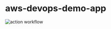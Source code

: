 # aws-devops-demo-app

![action workflow](https://github.com/myliyifei/aws-devops-demo-app/actions/workflows/action.yml/badge.svg)
